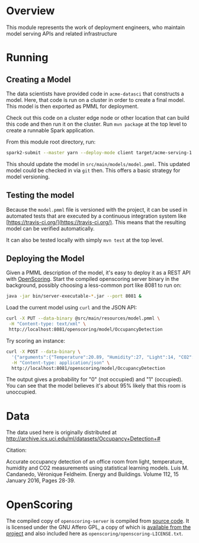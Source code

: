 # Overview

This module represents the work of deployment engineers, who maintain model serving APIs 
and related infrastructure

# Running

## Creating a Model

The data scientists have provided code in `acme-datasci` that constructs a model. Here,
that code is run on a cluster in order to create a final model. This model is then exported
as PMML for deployment.

Check out this code on a cluster edge node or other location that can build this code
and then run it on the cluster. Run `mvn package` at the top level to create a runnable 
Spark application.

From this module root directory, run:

```bash
spark2-submit --master yarn --deploy-mode client target/acme-serving-1.0.0.jar
```

This should update the model in `src/main/models/model.pmml`. This updated model could
be checked in via `git` then. This offers a basic strategy for model versioning.

## Testing the model

Because the `model.pmml` file is versioned with the project, it can be used in automated
tests that are executed by a continuous integration system like 
[https://travis-ci.org/](https://travis-ci.org/). This means that the resulting model can
be verified automatically.

It can also be tested locally with simply `mvn test` at the top level.

## Deploying the Model

Given a PMML description of the model, it's easy to deploy it as a REST API with
[OpenScoring](https://github.com/openscoring/openscoring). 
Start the compiled openscoring server binary in the background, 
possibly choosing a less-common port like 8081 to run on:

```bash
java -jar bin/server-executable-*.jar --port 8081 &
```

Load the current model using `curl` and the JSON API:

```bash
curl -X PUT --data-binary @src/main/resources/model.pmml \
 -H "Content-type: text/xml" \
 http://localhost:8081/openscoring/model/OccupancyDetection
```

Try scoring an instance:

```bash
curl -X POST --data-binary \
  '{"arguments":{"Temperature":20.89, "Humidity":27, "Light":14, "CO2":1427, "HumidityRatio":0.004122}}' \
  -H "Content-type: application/json" \
  http://localhost:8081/openscoring/model/OccupancyDetection
```

The output gives a probability for "0" (not occupied) and "1" (occupied). You can see that
the model believes it's about 95% likely that this room is unoccupied.

# Data

The data used here is originally distributed at 
http://archive.ics.uci.edu/ml/datasets/Occupancy+Detection+#

Citation:

Accurate occupancy detection of an office room from light, temperature, humidity and CO2 
measurements using statistical learning models. Luis M. Candanedo, Véronique Feldheim. 
Energy and Buildings. Volume 112, 15 January 2016, Pages 28-39.

# OpenScoring

The compiled copy of `openscoring-server` is compiled from 
[source code](https://github.com/openscoring/openscoring).
It is licensed under the GNU Affero GPL, a copy of which is 
[available from the project](https://github.com/openscoring/openscoring/blob/master/LICENSE.txt) and also
included here as `openscoring/openscoring-LICENSE.txt`.